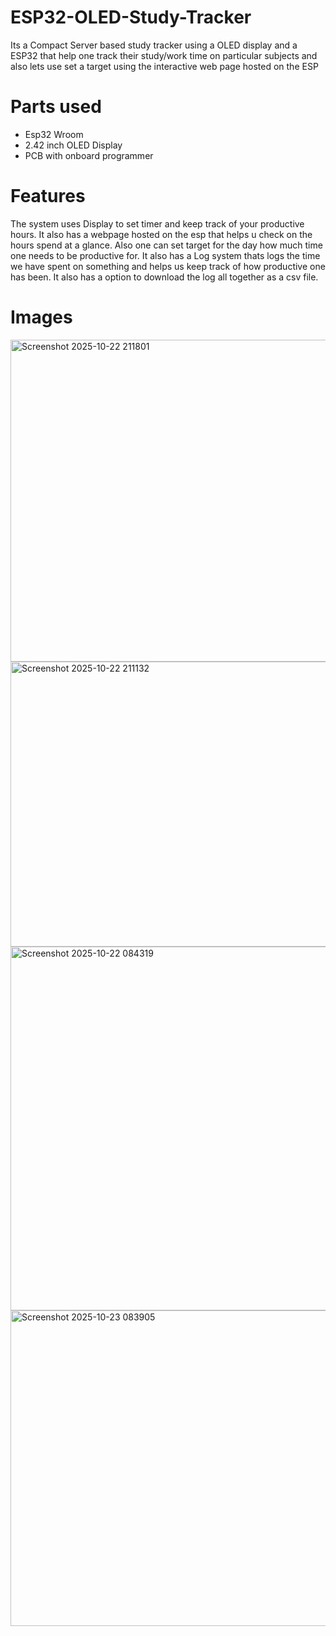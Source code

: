 # ESP32-OLED-Study-Tracker
Its a Compact Server based study tracker using a OLED display and a ESP32 that help one track their study/work time on particular subjects and also lets use set a target using the interactive web page hosted on the ESP

# Parts used 
- Esp32 Wroom
- 2.42 inch OLED Display
- PCB with onboard programmer

# Features
The system uses Display to set timer and keep track of your productive hours. It also has a webpage hosted on the esp that helps u check on the hours spend at a glance. Also one can set target for the day how much time one needs to be productive for.
It also has a Log system thats logs the time we have spent on something and helps us keep track of how productive one has been. It also has a option to download the log all together as a csv file.

# Images 
<img width="707" height="515" alt="Screenshot 2025-10-22 211801" src="https://github.com/user-attachments/assets/342507f9-c806-4007-89ff-4a7fcafb88f7" />
<img width="751" height="456" alt="Screenshot 2025-10-22 211132" src="https://github.com/user-attachments/assets/cd7786e4-8a15-4608-a4b6-40c8259c0aaf" />
<img width="1566" height="582" alt="Screenshot 2025-10-22 084319" src="https://github.com/user-attachments/assets/13d2b988-42d6-49df-a99c-788dafc9649c" />
<img width="1902" height="505" alt="Screenshot 2025-10-23 083905" src="https://github.com/user-attachments/assets/a0ed4bde-343a-43ca-8c47-b35ec71715be" />
